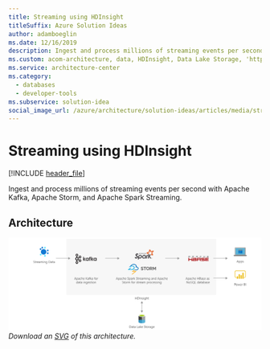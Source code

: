 ```yaml
---
title: Streaming using HDInsight
titleSuffix: Azure Solution Ideas
author: adamboeglin
ms.date: 12/16/2019
description: Ingest and process millions of streaming events per second with Apache Kafka, Apache Storm, and Apache Spark Streaming.
ms.custom: acom-architecture, data, HDInsight, Data Lake Storage, 'https://azure.microsoft.com/solutions/architecture/streaming-using-hdinsight/'
ms.service: architecture-center
ms.category:
  - databases
  - developer-tools
ms.subservice: solution-idea
social_image_url: /azure/architecture/solution-ideas/articles/media/streaming-using-hdinsight.png
---
```


# Streaming using HDInsight

[!INCLUDE [header_file](../../../includes/sol-idea-header.md)]

Ingest and process millions of streaming events per second with Apache Kafka, Apache Storm, and Apache Spark Streaming.

## Architecture

![Architecture Diagram](../media/streaming-using-hdinsight.png)
*Download an [SVG](../media/streaming-using-hdinsight.svg) of this architecture.*
